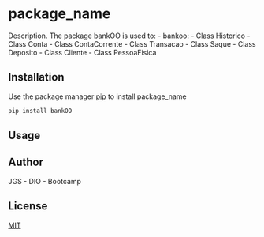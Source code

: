 # package_name

Description.
The package bankOO is used to: - bankoo: - Class Historico - Class Conta - Class ContaCorrente - Class Transacao - Class Saque - Class Deposito - Class Cliente - Class PessoaFisica

## Installation

Use the package manager [pip](https://pip.pypa.io/en/stable/) to install package_name

```bash
pip install bankOO
```

## Usage

## Author

JGS - DIO - Bootcamp

## License

[MIT](https://choosealicense.com/licenses/mit/)
